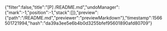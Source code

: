 {"filter":false,"title":"[P] /README.md","undoManager":{"mark":-1,"position":-1,"stack":[]},"preview":{"path":"/README.md","previewer":"previewMarkdown"},"timestamp":1566501721994,"hash":"da39a3ee5e6b4b0d3255bfef95601890afd80709"}